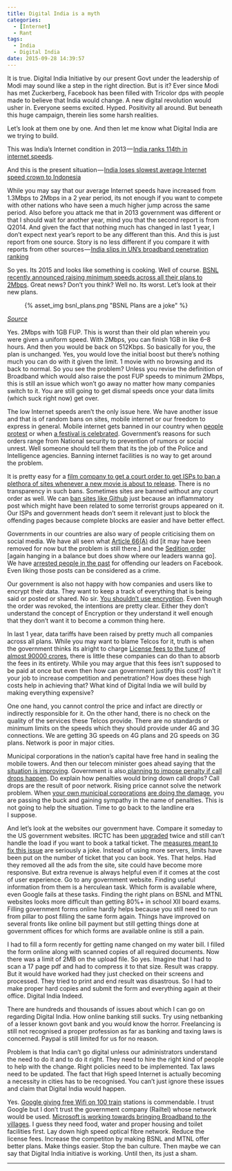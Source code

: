 ```yaml
---
title: Digital India is a myth
categories:
  - [Internet]
  - Rant
tags:
  - India
  - Digital India
date: 2015-09-28 14:39:57
---
```


It is true. Digital India Initiative by our present Govt under the leadership of Modi may sound like a step in the right direction. But is it? Ever since Modi has met Zuckerberg, Facebook has been filled with Tricolor dps with people made to believe that India would change. A new digital revolution would usher in. Everyone seems excited. Hyped. Positivity all around. But beneath this huge campaign, therein lies some harsh realities.

Let’s look at them one by one. And then let me know what Digital India are we trying to build.
<!-- more -->
This was India’s Internet condition in 2013 — [India ranks 114th in internet speeds](http://timesofindia.indiatimes.com/tech/tech-news/India-ranks-114th-in-internet-speeds-Akamai/articleshow/21307500.cms).

And this is the present situation — [India loses slowest average Internet speed crown to Indonesia](http://www.medianama.com/2015/04/223-india-loses-slowest-average-internet-speed-crown-to-indonesia-akamai/)

While you may say that our average Internet speeds have increased from 1.3Mbps to 2Mbps in a 2 year period, its not enough if you want to compete with other nations who have seen a much higher jump across the same period. Also before you attack me that in 2013 government was different or that I should wait for another year, mind you that the second report is from Q2014\. And given the fact that nothing much has changed in last 1 year, I don’t expect next year’s report to be any different than this. And this is just report from one source. Story is no less different if you compare it with reports from other sources —[ India slips in UN’s broadband penetration ranking](http://www.thehindubusinessline.com/info-tech/india-slips-in-uns-broadband-penetration-ranking/article7674780.ece)

So yes. Its 2015 and looks like something is cooking. Well of course. [BSNL recently announced raising minimum speeds across all their plans to 2Mbps](http://bsnl.in/opencms/bsnl/BSNL/press_room/news_details2.html#07sept15). Great news? Don’t you think? Well no. Its worst. Let’s look at their new plans.
<figure>{% asset_img bsnl_plans.png "BSNL Plans are a joke" %}</figure>

[_Source_](https://twitter.com/fenils18/status/647769107773812736)

Yes. 2Mbps with 1GB FUP. This is worst than their old plan wherein you were given a uniform speed. With 2Mbps, you can finish 1GB in like 6–8 hours. And then you would be back on 512Kbps. So basically for you, the plan is unchanged. Yes, you would love the initial boost but there’s nothing much you can do with it given the limit. 1 movie with no browsing and its back to normal. So you see the problem? Unless you revise the definition of Broadband which would also raise the post FUP speeds to minimum 2Mbps, this is still an issue which won’t go away no matter how many companies switch to it. You are still going to get dismal speeds once your data limits (which suck right now) get over.

The low Internet speeds aren’t the only issue here. We have another issue and that is of random bans on sites, mobile internet or our freedom to express in general. Mobile internet gets banned in our country when [people protest](http://timesofindia.indiatimes.com/india/Hardik-Patel-arrested-in-Surat-mobile-internet-banned/articleshow/49028314.cms) or when [a festival is celebrated](http://economictimes.indiatimes.com/news/politics-and-nation/internet-ban-lifted-in-jammu-kashmir-after-three-days/articleshow/49135862.cms). Government’s reasons for such orders range from National security to prevention of rumors or social unrest. Well someone should tell them that its the job of the Police and Intelligence agencies. Banning internet facilities is no way to get around the problem.

It is pretty easy for a [film company to get a court order to get ISPs to ban a plethora of sites whenever a new movie is about to release](http://www.medianama.com/2011/07/223-files-sharing-sites-blocked-in-india-because-reliance-big-pictures-got-a-court-order/). There is no transparency in such bans. Sometimes sites are banned without any court order as well. We can [ban sites like Github](http://qz.com/319866/a-threat-from-isis-prompts-india-to-block-github-and-a-handful-of-other-sites/) just because an inflammatory post which might have been related to some terrorist groups appeared on it. Our ISPs and government heads don’t seem it relevant just to block the offending pages because complete blocks are easier and have better effect.

Governments in our countries are also wary of people criticising them on social media. We have all seen what [Article 66(A)](http://www.ndtv.com/india-news/what-was-section-66a-749154) did [it may have been removed for now but the problem is still there.] and the [Sedition order](http://indiatoday.intoday.in/story/maharashtras-sedition-order-put-on-hold-by-bombay-high-court/1/479985.html) [again hanging in a balance but does show where our leaders wanna go]. We have [arrested people in the past](http://indiatoday.intoday.in/story/2-mumbai-girls-in-jail-for-tweet-against-bal-thackeray/1/229846.html) for offending our leaders on Facebook. Even liking those posts can be considered as a crime.

Our government is also not happy with how companies and users like to encrypt their data. They want to keep a track of everything that is being said or posted or shared. No sir. [You shouldn’t use encryption](http://tech.firstpost.com/news-analysis/indias-draft-encryption-policy-heres-what-you-need-to-know-282024.html). Even though the order was revoked, the intentions are pretty clear. Either they don’t understand the concept of Encryption or they understand it well enough that they don’t want it to become a common thing here.

In last 1 year, data tariffs have been raised by pretty much all companies across all plans. While you may want to blame Telcos for it, truth is when the government thinks its alright to charge [License fees to the tune of almost 90000 crores](http://www.dnaindia.com/money/report-india-likely-to-raise-rs-90000-crore-from-telecom-auction-2061704), there is little these companies can do than to absorb the fees in its entirety. While you may argue that this fees isn’t supposed to be paid at once but even then how can government justify this cost? Isn’t it your job to increase competition and penetration? How does these high costs help in achieving that? What kind of Digital India we will build by making everything expensive?

One one hand, you cannot control the price and infact are directly or indirectly responsible for it. On the other hand, there is no check on the quality of the services these Telcos provide. There are no standards or minimum limits on the speeds which they should provide under 4G and 3G connections. We are getting 3G speeds on 4G plans and 2G speeds on 3G plans. Network is poor in major cities.

Municipal corporations in the nation’s capital have free hand in sealing the mobile towers. And then our telecom minister goes ahead saying that the [situation is improving](https://twitter.com/ndtv/statuses/648160201397301248). Government is also[ planning to impose penalty if call drops happen](http://www.newindianexpress.com/nation/TRAI-Seeks-to-Ring-in-Penalty-for-Call-Drops/2015/09/05/article3011081.ece). Do explain how penalties would bring down call drops? Call drops are the result of poor network. Rising price cannot solve the network problem. When [your own municipal corporations](http://www.hindustantimes.com/delhi/call-drops-may-increase-as-500-mobile-towers-face-sealing-drive/story-iK44wFU3XEHPEhSyaoXtpI.html) [are doing the damage](http://www.ndtv.com/delhi-news/over-4-000-mobile-towers-installed-illegally-in-delhi-1223430), you are passing the buck and gaining sympathy in the name of penalties. This is not going to help the situation. Time to go back to the landline era I suppose.

And let’s look at the websites our government have. Compare it someday to the US government websites. IRCTC has been [upgraded](http://www.huffingtonpost.in/2015/06/06/irctc-booking-doubled_n_7524242.html) twice and still can’t handle the load if you want to book a tatkal ticket. The [measures meant to fix this issue](http://www.medianama.com/2015/04/223-agents-will-not-be-able-to-book-multiple-tickets-neither-will-you-irctc/) are seriously a joke. Instead of using more servers, limits have been put on the number of ticket that you can book. Yes. That helps. Had they removed all the ads from the site, site could have become more responsive. But extra revenue is always helpful even if it comes at the cost of user experience. Go to any government website. Finding useful information from them is a herculean task. Which form is available where, even Google fails at these tasks. Finding the right plans on BSNL and MTNL websites looks more difficult than getting 80%+ in school XII board exams. Filling government forms online hardly helps because you still need to run from pillar to post filling the same form again. Things have improved on several fronts like online bill payment but still getting things done at government offices for which forms are available online is still a pain.

I had to fill a form recently for getting name changed on my water bill. I filled the form online along with scanned copies of all required documents. Now there was a limit of 2MB on the upload file. So yes. Imagine that I had to scan a 17 page pdf and had to compress it to that size. Result was crappy. But it would have worked had they just checked on their screens and processed. They tried to print and end result was disastrous. So I had to make proper hard copies and submit the form and everything again at their office. Digital India Indeed.

There are hundreds and thousands of issues about which I can go on regarding Digital India. How online banking still sucks. Try using netbanking of a lesser known govt bank and you would know the horror. Freelancing is still not recognised a proper profession as far as banking and taxing laws is concerned. Paypal is still limited for us for no reason.

Problem is that India can’t go digital unless our administrators understand the need to do it and to do it right. They need to hire the right kind of people to help with the change. Right policies need to be implemented. Tax laws need to be updated. The fact that High speed Internet is actually becoming a necessity in cities has to be recognised. You can’t just ignore these issues and claim that Digital India would happen.

Yes. [Google giving free Wifi on 100 train](http://googleblog.blogspot.in/2015/09/bringing-the-internet-to-more-indians.html) stations is commendable. I trust Google but I don’t trust the government company (Railtel) whose network would be used. [Microsoft is working towards bringing Broadband to the villages](http://www.huffingtonpost.in/2015/09/27/microsoft-india-broadband_n_8202708.html). I guess they need food, water and proper housing and toilet facilities first. Lay down high speed optical fibre network. Reduce the license fees. Increase the competiton by making BSNL and MTNL offer better plans. Make things easier. Stop the ban culture. Then maybe we can say that Digital India initiative is working. Until then, its just a sham.
* * *
